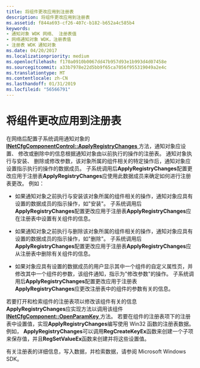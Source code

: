 ```yaml
---
title: 将组件更改应用到注册表
description: 将组件更改应用到注册表
ms.assetid: f844a693-cf26-407c-b182-b652a4c585b4
keywords:
- 通知对象 WDK 网络、 注册表值
- 网络通知对象 WDK，注册表值
- 注册表 WDK 通知对象
ms.date: 04/20/2017
ms.localizationpriority: medium
ms.openlocfilehash: f170a0910b0067dd47b957d93e1b993d4d07458e
ms.sourcegitcommit: a33b7978e22d5bb9f65ca7056f955319049a2e4c
ms.translationtype: MT
ms.contentlocale: zh-CN
ms.lasthandoff: 01/31/2019
ms.locfileid: "56566791"
---
```

# <a name="applying-component-changes-to-the-registry"></a>将组件更改应用到注册表





在网络后配置子系统调用通知对象的[ **INetCfgComponentControl::ApplyRegistryChanges** ](https://msdn.microsoft.com/library/windows/hardware/ff547727)方法，通知对象应设置、 修改或删除中的信息根据通知对象由以前执行的操作的注册表。 通知对象执行与安装、 删除或修改参数，该对象所属的组件相关的特定操作后，通知对象应设置指示执行的操作的数据成员。 子系统调用后**ApplyRegistryChanges**配置更改应用于注册表**ApplyRegistryChanges**应使用此数据成员来确定如何进行注册表更改。 例如：

-   如果通知对象之前执行与安装该对象所属的组件相关的操作，通知对象应具有设置的数据成员的指示操作，如"安装"。 子系统调用后**ApplyRegistryChanges**配置更改应用于注册表**ApplyRegistryChanges**应在注册表中设置有关组件的信息。

-   如果通知对象之前执行与删除该对象所属的组件相关的操作，通知对象应具有设置的数据成员的指示操作，如"删除"。 子系统调用后**ApplyRegistryChanges**配置更改应用于注册表**ApplyRegistryChanges**应从注册表中删除有关组件的信息。

-   如果对象应具有设置的数据成员的用户显示其中一个组件的自定义属性页，并修改其中一个组件的参数，该组件通知，指示为"修改参数"的操作。 子系统调用后**ApplyRegistryChanges**配置更改应用于注册表**ApplyRegistryChanges**应更改注册表中的组件的参数有关的信息。

若要打开和检索组件的注册表项以修改该组件有关的信息**ApplyRegistryChanges**应实现方法以调用该组件[ **INetCfgComponent::OpenParamKey** ](https://msdn.microsoft.com/library/windows/hardware/ff547890)方法。 若要在组件的注册表项下的注册表中设置值，实现**ApplyRegistryChanges**编写使用 Win32 函数的注册表数据。 例如， **ApplyRegistryChanges**可以调用**RegCreateKeyEx**函数来创建一个子项来保存值，并且**RegSetValueEx**函数来创建并将这些设置值。

有关注册表的详细信息，写入数据，并检索数据，请参阅 Microsoft Windows SDK。

 

 





